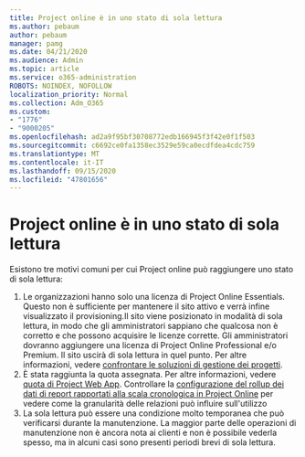 ```yaml
---
title: Project online è in uno stato di sola lettura
ms.author: pebaum
author: pebaum
manager: pamg
ms.date: 04/21/2020
ms.audience: Admin
ms.topic: article
ms.service: o365-administration
ROBOTS: NOINDEX, NOFOLLOW
localization_priority: Normal
ms.collection: Adm_O365
ms.custom:
- "1776"
- "9000205"
ms.openlocfilehash: ad2a9f95bf30708772edb166945f3f42e0f1f503
ms.sourcegitcommit: c6692ce0fa1358ec3529e59ca0ecdfdea4cdc759
ms.translationtype: MT
ms.contentlocale: it-IT
ms.lasthandoff: 09/15/2020
ms.locfileid: "47801656"
---
```

# <a name="project-online-is-in-a-read-only-state"></a>Project online è in uno stato di sola lettura

Esistono tre motivi comuni per cui Project online può raggiungere uno stato di sola lettura:

1. Le organizzazioni hanno solo una licenza di Project Online Essentials. Questo non è sufficiente per mantenere il sito attivo e verrà infine visualizzato il provisioning.Il sito viene posizionato in modalità di sola lettura, in modo che gli amministratori sappiano che qualcosa non è corretto e che possono acquisire le licenze corrette. Gli amministratori dovranno aggiungere una licenza di Project Online Professional e/o Premium. Il sito uscirà di sola lettura in quel punto. Per altre informazioni, vedere [confrontare le soluzioni di gestione dei progetti](https://products.office.com/project/compare-microsoft-project-management-software?tab=1).
2. È stata raggiunta la quota assegnata. Per altre informazioni, vedere [quota di Project Web App](https://docs.microsoft.com/projectonline/tune-project-online-performance#project-web-app-quota). Controllare la [configurazione del rollup dei dati di report rapportati alla scala cronologica in Project Online](https://docs.microsoft.com/ProjectOnline/configure-rollup-of-timephased-reporting-data-in-project-online) per vedere come la granularità delle relazioni può influire sull'utilizzo
3. La sola lettura può essere una condizione molto temporanea che può verificarsi durante la manutenzione. La maggior parte delle operazioni di manutenzione non è ancora nota ai clienti e non è possibile vederla spesso, ma in alcuni casi sono presenti periodi brevi di sola lettura.
